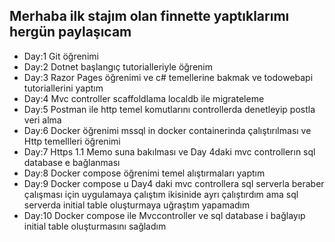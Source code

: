 ## Merhaba ilk stajım olan finnette yaptıklarımı hergün paylaşıcam

- Day:1 Git öğrenimi
- Day:2 Dotnet başlangıç tutorialleriyle öğrenim
- Day:3 Razor Pages öğrenimi ve c# temellerine bakmak ve todowebapi tutoriallerini yaptım
- Day:4 Mvc controller scaffoldlama localdb ile migrateleme
- Day:5 Postman ile http temel komutlarını controllerda denetleyip postla veri alma
- Day:6 Docker öğrenimi mssql in docker containerinda çalıştırılması ve Http temellleri öğrenimi
- Day:7 Https 1.1 Memo suna bakılması ve Day 4daki mvc controllerın sql database e bağlanması
- Day:8 Docker compose öğrenimi temel alıştırmaları yaptım
- Day:9 Docker compose u Day4 daki mvc controllera sql serverla beraber çalışması için uygulamaya çalıştım ikisinide ayrı çalıştırdım ama sql serverda initial table oluşturmaya uğraştım yapamadım
- Day:10 Docker compose ile Mvccontroller ve sql database i bağlayıp initial table oluşturmasını sağladım
